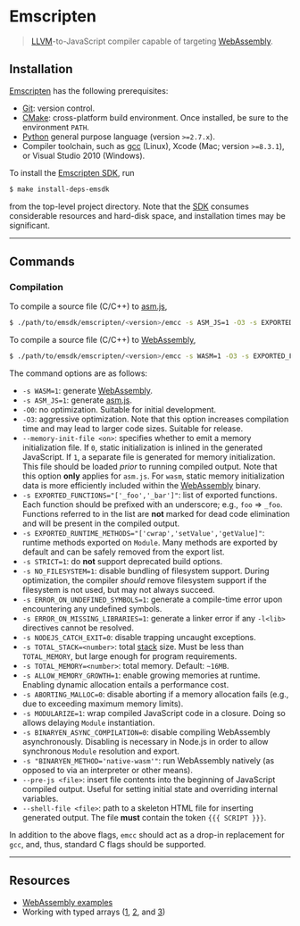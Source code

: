 <!--

@license Apache-2.0

Copyright (c) 2020 The Stdlib Authors.

Licensed under the Apache License, Version 2.0 (the "License");
you may not use this file except in compliance with the License.
You may obtain a copy of the License at

   http://www.apache.org/licenses/LICENSE-2.0

Unless required by applicable law or agreed to in writing, software
distributed under the License is distributed on an "AS IS" BASIS,
WITHOUT WARRANTIES OR CONDITIONS OF ANY KIND, either express or implied.
See the License for the specific language governing permissions and
limitations under the License.

-->

# Emscripten

> [LLVM][llvm]-to-JavaScript compiler capable of targeting [WebAssembly][web-assembly].

## Installation

[Emscripten][emscripten] has the following prerequisites:

-   [Git][git]: version control.
-   [CMake][cmake]: cross-platform build environment. Once installed, be sure to the environment `PATH`.
-   [Python][python] general purpose language (version `>=2.7.x`).
-   Compiler toolchain, such as [gcc][gcc] (Linux), Xcode (Mac; version `>=8.3.1`), or Visual Studio 2010 (Windows).

To install the [Emscripten SDK][emscripten-sdk], run

```bash
$ make install-deps-emsdk
```

from the top-level project directory. Note that the [SDK][emscripten-sdk] consumes considerable resources and hard-disk space, and installation times may be significant.

* * *

## Commands

### Compilation

To compile a source file (C/C++) to [asm.js][asm-js],

```bash
$ ./path/to/emsdk/emscripten/<version>/emcc -s ASM_JS=1 -O3 -s EXPORTED_FUNCTIONS="['_foo']" -s STRICT=1 --memory-init-file 0 -I ../include -o out.asm.js <file>
```

To compile a source file (C/C++) to [WebAssembly][web-assembly],

```bash
$ ./path/to/emsdk/emscripten/<version>/emcc -s WASM=1 -O3 -s EXPORTED_FUNCTIONS="['_foo']" -s STRICT=1 -s BINARYEN_ASYNC_COMPILATION=0 -s "BINARYEN_METHOD='native-wasm'" -I ../include -o out.js <file>
```

The command options are as follows:

-   `-s WASM=1`: generate [WebAssembly][web-assembly].
-   `-s ASM_JS=1`: generate [asm.js][asm-js].
-   `-O0`: no optimization. Suitable for initial development.
-   `-O3`: aggressive optimization. Note that this option increases compilation time and may lead to larger code sizes. Suitable for release.
-   `--memory-init-file <on>`: specifies whether to emit a memory initialization file. If `0`, static initialization is inlined in the generated JavaScript. If `1`, a separate file is generated for memory initialization. This file should be loaded _prior_ to running compiled output. Note that this option **only** applies for `asm.js`. For `wasm`, static memory initialization data is more efficiently included within the [WebAssembly][web-assembly] binary.
-   `-s EXPORTED_FUNCTIONS="['_foo','_bar']"`: list of exported functions. Each function should be prefixed with an underscore; e.g., `foo` => `_foo`. Functions referred to in the list are **not** marked for dead code elimination and will be present in the compiled output.
-   `-s EXPORTED_RUNTIME_METHODS="['cwrap','setValue','getValue]"`: runtime methods exported on `Module`. Many methods are exported by default and can be safely removed from the export list.
-   `-s STRICT=1`: do **not** support deprecated build options.
-   `-s NO_FILESYSTEM=1`: disable bundling of filesystem support. During optimization, the compiler _should_ remove filesystem support if the filesystem is not used, but may not always succeed.
-   `-s ERROR_ON_UNDEFINED_SYMBOLS=1`: generate a compile-time error upon encountering any undefined symbols.
-   `-s ERROR_ON_MISSING_LIBRARIES=1`: generate a linker error if any `-l<lib>` directives cannot be resolved.
-   `-s NODEJS_CATCH_EXIT=0`: disable trapping uncaught exceptions.
-   `-s TOTAL_STACK=<number>`: total [stack][web-assembly-semantics] size. Must be less than `TOTAL_MEMORY`, but large enough for program requirements.
-   `-s TOTAL_MEMORY=<number>`: total memory. Default: `~16MB`.
-   `-s ALLOW_MEMORY_GROWTH=1`: enable growing memories at runtime. Enabling dynamic allocation entails a performance cost.
-   `-s ABORTING_MALLOC=0`: disable aborting if a memory allocation fails (e.g., due to exceeding maximum memory limits).
-   `-s MODULARIZE=1`: wrap compiled JavaScript code in a closure. Doing so allows delaying `Module` instantiation.
-   `-s BINARYEN_ASYNC_COMPILATION=0`: disable compiling WebAssembly asynchronously. Disabling is necessary in Node.js in order to allow synchronous `Module` resolution and export.
-   `-s "BINARYEN_METHOD='native-wasm'"`: run WebAssembly natively (as opposed to via an interpreter or other means).
-   `--pre-js <file>`: insert file contents into the beginning of JavaScript compiled output. Useful for setting initial state and overriding internal variables.
-   `--shell-file <file>`: path to a skeleton HTML file for inserting generated output. The file **must** contain the token `{{{ SCRIPT }}}`.

In addition to the above flags, `emcc` should act as a drop-in replacement for `gcc`, and, thus, standard C flags should be supported.

* * *

## Resources

-   [WebAssembly examples][web-assembly-examples]
-   Working with typed arrays ([1][emscripten-pointers], [2][planeshifter-examples], and [3][emscripten-mailing-list])

<!-- <definitions> -->

[emscripten]: https://github.com/kripken/emscripten

[emscripten-sdk]: https://github.com/juj/emsdk

[llvm]: https://en.wikipedia.org/wiki/LLVM

[git]: https://git-scm.com/

[cmake]: https://cmake.org/

[python]: https://www.python.org

[gcc]: http://gcc.gnu.org/

[web-assembly]: https://webassembly.org/

[asm-js]: http://asmjs.org/spec/latest/

[web-assembly-semantics]: https://webassembly.org/docs/semantics/

[web-assembly-examples]: https://github.com/mdn/webassembly-examples/blob/master/wasm-sobel/sobel.js

[emscripten-pointers]: http://kapadia.github.io/emscripten/2013/09/13/emscripten-pointers-and-pointers.html

[planeshifter-examples]: https://github.com/Planeshifter/emscripten-examples

[emscripten-mailing-list]: https://groups.google.com/forum/#!topic/emscripten-discuss/oeEg6WrZ7rg

</section>

<!-- </definitions> -->
